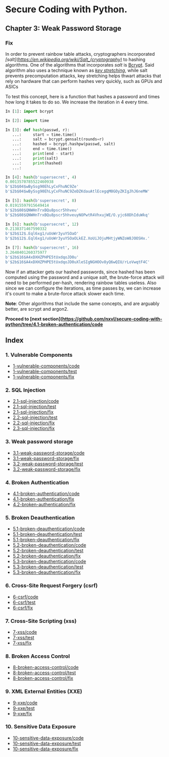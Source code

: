 # Secure Coding with Python.

## Chapter 3: Weak Password Storage
### Fix
In order to prevent rainbow table attacks, cryptographers incorporated *[salt](https://en.wikipedia.org/wiki/Salt_(cryptography)* to hashing algorithms.
One of the algorithms that incorporates *salt* is [Bcrypt](https://en.wikipedia.org/wiki/Bcrypt).
Said algorithm also uses a technique known as *[key stretching](https://en.wikipedia.org/wiki/Key_stretching)*, while salt prevents precomputation attacks, key stretching helps thwart attacks that rely on hardware that can perform hashes very quickly, such as GPUs and ASICs

To test this concept, here is a function that hashes a password and times how long it takes to do so. We increase the iteration in 4 every time.
```python
In [1]: import bcrypt                                                                                                                                                                                                                                                       

In [2]: import time                                                                                                                                                                                                                                                         

In [3]: def hash(passwd, r): 
   ...:     start = time.time() 
   ...:     salt = bcrypt.gensalt(rounds=r) 
   ...:     hashed = bcrypt.hashpw(passwd, salt) 
   ...:     end = time.time() 
   ...:     print(end - start) 
   ...:     print(salt) 
   ...:     print(hashed) 
   ...:                                                                                                                                                                                                                                                                     

In [4]: hash(b'supersecret', 4)                                                                                                                                                                                                                                             
0.0013570785522460938
b'$2b$04$wBySsg90EhLyCxFhuNC9Ze'
b'$2b$04$wBySsg90EhLyCxFhuNC9ZeDZKdauAtlEcegqM0GOyZKIgJhJ6neMW'

In [5]: hash(b'supersecret', 8)                                                                                                                                                                                                                                             
0.01915597915649414
b'$2b$08$QNWHnTrxBQu8pscr5hhveu'
b'$2b$08$QNWHnTrxBQu8pscr5hhveuyNOPwtR4VhxujWE/O.yjc60DhIduWkq'

In [6]: hash(b'supersecret', 12)                                                                                                                                                                                                                                            
0.2138371467590332
b'$2b$12$.Eql6xg1/uUoWr3yuYSOaO'
b'$2b$12$.Eql6xg1/uUoWr3yuYSOaOLkEZ.XoUiJOjuMHtjyWNZoW8JOOSHx.'

In [7]: hash(b'supersecret', 16)                                                                                                                                                                                                                                            
3.2648401260375977
b'$2b$16$A4xDXHZPHPE5tUxdqoJD0u'
b'$2b$16$A4xDXHZPHPE5tUxdqoJD0uXleSIgNGHOOv8yQ6wQIU/rLoVwqtF4C'
```
 
Now if an attacker gets our hashed passwords, since hashed has been computed using the password and a unique *salt*, the brute-force attack will need to be performed per-hash, rendering rainbow tables useless.
Also since we can configure the iterations, as time passes by, we can increase it's count to make a brute-force attack slower each time.

**Note**: Other algorithms that include the same concepts, and are arguably better, are scrypt and argon2.

**Proceed to [next section](https://github.com/nxvl/secure-coding-with-python/tree/4.1-broken-authentication/code**

## Index
### 1. Vulnerable Components
* [1-vulnerable-components/code](https://github.com/nxvl/secure-coding-with-python/tree/1-vulnerable-components/code) 
* [1-vulnerable-components/test](https://github.com/nxvl/secure-coding-with-python/tree/1-vulnerable-components/test)
* [1-vulnerable-components/fix](https://github.com/nxvl/secure-coding-with-python/tree/1-vulnerable-components/fix)

### 2. SQL Injection
* [2.1-sql-injection/code](https://github.com/nxvl/secure-coding-with-python/tree/2.1-sql-injection/code) 
* [2.1-sql-injection/test](https://github.com/nxvl/secure-coding-with-python/tree/2.1-sql-injection/test)
* [2.1-sql-injection/fix](https://github.com/nxvl/secure-coding-with-python/tree/2.1-sql-injection/fix)
* [2.2-sql-injection/test](https://github.com/nxvl/secure-coding-with-python/tree/2.2-sql-injection/test)
* [2.2-sql-injection/fix](https://github.com/nxvl/secure-coding-with-python/tree/2.2-sql-injection/fix)
* [2.3-sql-injection/fix](https://github.com/nxvl/secure-coding-with-python/tree/2.3-sql-injection/fix)

### 3. Weak password storage
* [3.1-weak-password-storage/code](https://github.com/nxvl/secure-coding-with-python/tree/3.1-weak-password-storage/code) 
* [3.1-weak-password-storage/fix](https://github.com/nxvl/secure-coding-with-python/tree/3.1-weak-password-storage/fix)
* [3.2-weak-password-storage/test](https://github.com/nxvl/secure-coding-with-python/tree/3.2-weak-password-storage/test)
* [3.2-weak-password-storage/fix](https://github.com/nxvl/secure-coding-with-python/tree/3.2-weak-password-storage/fix)

### 4. Broken Authentication
* [4.1-broken-authentication/code](https://github.com/nxvl/secure-coding-with-python/tree/4.1-broken-authentication/code) 
* [4.1-broken-authentication/fix](https://github.com/nxvl/secure-coding-with-python/tree/4.1-broken-authentication/fix)
* [4.2-broken-authentication/fix](https://github.com/nxvl/secure-coding-with-python/tree/4.2-broken-authentication/fix)

### 5. Broken Deauthentication
* [5.1-broken-deauthentication/code](https://github.com/nxvl/secure-coding-with-python/tree/5.1-broken-deauthentication/code) 
* [5.1-broken-deauthentication/test](https://github.com/nxvl/secure-coding-with-python/tree/5.1-broken-deauthentication/test)
* [5.1-broken-deauthentication/fix](https://github.com/nxvl/secure-coding-with-python/tree/5.1-broken-deauthentication/fix)
* [5.2-broken-deauthentication/code](https://github.com/nxvl/secure-coding-with-python/tree/5.2-broken-deauthentication/code) 
* [5.2-broken-deauthentication/test](https://github.com/nxvl/secure-coding-with-python/tree/5.2-broken-deauthentication/test)
* [5.2-broken-deauthentication/fix](https://github.com/nxvl/secure-coding-with-python/tree/5.2-broken-deauthentication/fix)
* [5.3-broken-deauthentication/code](https://github.com/nxvl/secure-coding-with-python/tree/5.3-broken-deauthentication/code) 
* [5.3-broken-deauthentication/test](https://github.com/nxvl/secure-coding-with-python/tree/5.3-broken-deauthentication/test)
* [5.3-broken-deauthentication/fix](https://github.com/nxvl/secure-coding-with-python/tree/5.3-broken-deauthentication/fix)

### 6. Cross-Site Request Forgery (csrf)
* [6-csrf/code](https://github.com/nxvl/secure-coding-with-python/tree/6-csrf/code) 
* [6-csrf/test](https://github.com/nxvl/secure-coding-with-python/tree/6-csrf/test)
* [6-csrf/fix](https://github.com/nxvl/secure-coding-with-python/tree/6-csrf/fix)

### 7. Cross-Site Scripting (xss)
* [7-xss/code](https://github.com/nxvl/secure-coding-with-python/tree/7-xss/code) 
* [7-xss/test](https://github.com/nxvl/secure-coding-with-python/tree/7-xss/test)
* [7-xss/fix](https://github.com/nxvl/secure-coding-with-python/tree/7-xss/fix)

### 8. Broken Access Control
* [8-broken-access-control/code](https://github.com/nxvl/secure-coding-with-python/tree/8-broken-access-control/code) 
* [8-broken-access-control/test](https://github.com/nxvl/secure-coding-with-python/tree/8-broken-access-control/test)
* [8-broken-access-control/fix](https://github.com/nxvl/secure-coding-with-python/tree/8-broken-access-control/fix)

### 9. XML External Entities (XXE)
* [9-xxe/code](https://github.com/nxvl/secure-coding-with-python/tree/9-xxe/code) 
* [9-xxe/test](https://github.com/nxvl/secure-coding-with-python/tree/9-xxe/test)
* [9-xxe/fix](https://github.com/nxvl/secure-coding-with-python/tree/9-xxe/fix)

### 10. Sensitive Data Exposure
* [10-sensitive-data-exposure/code](https://github.com/nxvl/secure-coding-with-python/tree/10-sensitive-data-exposure/code) 
* [10-sensitive-data-exposure/test](https://github.com/nxvl/secure-coding-with-python/tree/10-sensitive-data-exposure/test)
* [10-sensitive-data-exposure/fix](https://github.com/nxvl/secure-coding-with-python/tree/10-sensitive-data-exposure/fix)
